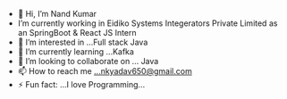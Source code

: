 * 👋 Hi, I’m Nand Kumar
* I’m currently working in Eidiko Systems Integerators Private Limited as an SpringBoot & React JS Intern
* 👀 I’m interested in ...Full stack Java
* 🌱 I’m currently learning ...Kafka
* 💞️ I’m looking to collaborate on ... Java
* 📫 How to reach me ...nkyadav650@gmail.com
* ⚡ Fun fact: ...I love Programming...

